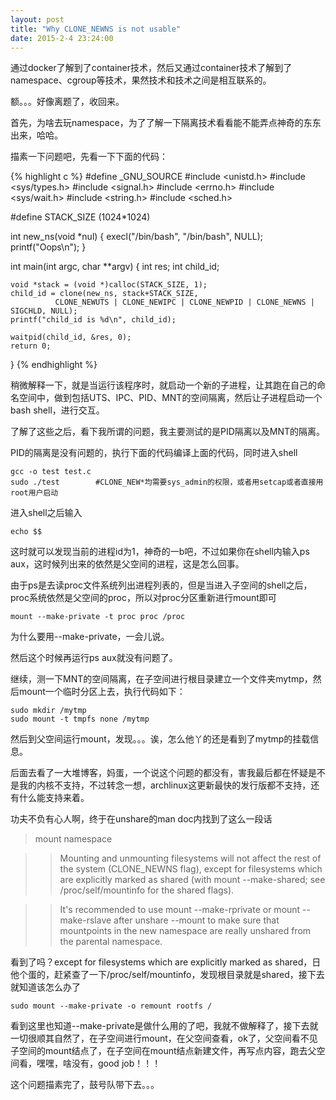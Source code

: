```yaml
---
layout: post
title: "Why CLONE_NEWNS is not usable"
date: 2015-2-4 23:24:00
---
```


通过docker了解到了container技术，然后又通过container技术了解到了namespace、cgroup等技术，果然技术和技术之间是相互联系的。

额。。。好像离题了，收回来。

首先，为啥去玩namespace，为了了解一下隔离技术看看能不能弄点神奇的东东出来，哈哈。

描素一下问题吧，先看一下下面的代码：

{% highlight c %}
#define _GNU_SOURCE
#include <unistd.h>
#include <sys/types.h>
#include <signal.h>
#include <errno.h>
#include <sys/wait.h>
#include <string.h>
#include <sched.h>

#define STACK_SIZE (1024*1024)

int new_ns(void *nul)
{
    execl("/bin/bash", "/bin/bash", NULL);
    printf("Oops\n");
}

int main(int argc, char **argv)
{
    int res;
    int child_id;

    void *stack = (void *)calloc(STACK_SIZE, 1);
    child_id = clone(new_ns, stack+STACK_SIZE,
              CLONE_NEWUTS | CLONE_NEWIPC | CLONE_NEWPID | CLONE_NEWNS | SIGCHLD, NULL);
    printf("child_id is %d\n", child_id);

    waitpid(child_id, &res, 0);
    return 0;
}
{% endhighlight %}

稍微解释一下，就是当运行该程序时，就启动一个新的子进程，让其跑在自己的命名空间中，做到包括UTS、IPC、PID、MNT的空间隔离，然后让子进程启动一个bash shell，进行交互。

了解了这些之后，看下我所谓的问题，我主要测试的是PID隔离以及MNT的隔离。

PID的隔离是没有问题的，执行下面的代码编译上面的代码，同时进入shell

    gcc -o test test.c
    sudo ./test        #CLONE_NEW*均需要sys_admin的权限，或者用setcap或者直接用root用户启动
    
进入shell之后输入

    echo $$
    
这时就可以发现当前的进程id为1，神奇的一b吧，不过如果你在shell内输入ps aux，这时候列出来的依然是父空间的进程，这是怎么回事。

由于ps是去读proc文件系统列出进程列表的，但是当进入子空间的shell之后，proc系统依然是父空间的proc，所以对proc分区重新进行mount即可

    mount --make-private -t proc proc /proc
    
为什么要用--make-private，一会儿说。

然后这个时候再运行ps aux就没有问题了。

继续，测一下MNT的空间隔离，在子空间进行根目录建立一个文件夹mytmp，然后mount一个临时分区上去，执行代码如下：

    sudo mkdir /mytmp
    sudo mount -t tmpfs none /mytmp
    
然后到父空间运行mount，发现。。。诶，怎么他丫的还是看到了mytmp的挂载信息。

后面去看了一大堆博客，妈蛋，一个说这个问题的都没有，害我最后都在怀疑是不是我的内核不支持，不过转念一想，archlinux这更新最快的发行版都不支持，还有什么能支持来着。

功夫不负有心人啊，终于在unshare的man doc内找到了这么一段话

> mount namespace

>> Mounting  and  unmounting  filesystems  will  not  affect  the  rest  of  the  system  (CLONE_NEWNS  flag),  except  for filesystems which are explicitly marked as shared (with mount --make-shared; see /proc/self/mountinfo for the shared flags).
        
>> It's recommended to use mount --make-rprivate or mount --make-rslave after unshare --mount to make sure that mountpoints in the new namespace are really unshared from the parental namespace.
        
看到了吗？except  for filesystems which are explicitly marked as shared，日他个蛋的，赶紧查了一下/proc/self/mountinfo，发现根目录就是shared，接下去就知道该怎么办了

    sudo mount --make-private -o remount rootfs /
    
看到这里也知道--make-private是做什么用的了吧，我就不做解释了，接下去就一切很顺其自然了，在子空间进行mount，在父空间查看，ok了，父空间看不见子空间的mount结点了，在子空间在mount结点新建文件，再写点内容，跑去父空间看，嘿嘿，啥没有，good job！！！

这个问题描素完了，鼓号队带下去。。。